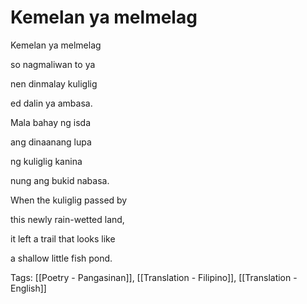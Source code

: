 # Kemelan ya melmelag

Kemelan ya melmelag

so nagmaliwan to ya

nen dinmalay kuliglig

ed dalin ya ambasa.

Mala bahay ng isda

ang dinaanang lupa

ng kuliglig kanina

nung ang bukid nabasa.

When the kuliglig passed by

this newly rain-wetted land,

it left a trail that looks like

a shallow little fish pond.

Tags: [[Poetry - Pangasinan]], [[Translation - Filipino]], [[Translation - English]]

